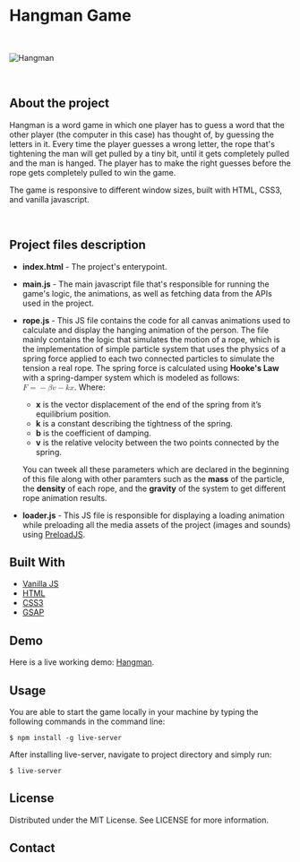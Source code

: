 # Hangman Game

</br>

![Hangman](https://i.ibb.co/ThFP6LJ/Hangman.png)

</br>

## About the project

Hangman is a word game in which one player has to guess a word that the other player (the computer in this case) has thought of, by guessing the letters in it. Every time the player guesses a wrong letter, the rope that's tightening the man will get pulled by a tiny bit, until it gets completely pulled and the man is hanged. The player has to make the right guesses before the rope gets completely pulled to win the game.

The game is responsive to different window sizes, built with HTML, CSS3, and vanilla javascript.

</br>

## Project files description

- **index.html** - The project's enterypoint.
- **main.js** - The main javascript file that's responsible for running the game's logic, the animations, as well as fetching data from the APIs used in the project.
- **rope.js** - This JS file contains the code for all canvas animations used to calculate and display the hanging animation of the person. The file mainly contains the logic that simulates the motion of a rope, which is the implementation of simple particle system that uses the physics of a spring force applied to each two connected particles to simulate the tension a real rope. The spring force  is calculated using **Hooke's Law** with a spring-damper system which is modeled as follows:  **<math xmlns="http://www.w3.org/1998/Math MathML">
  <mi>F</mi>
  <mo>=</mo>
  <mo>&#x2212;</mo>
  <mi>&#x3B2;</mi>
  <mi>v</mi>
  <mo>&#x2212;</mo>
  <mi>k</mi>
  <mi>x</mi>
</math>**. Where:
    * **x** is the vector displacement of the end of the spring from it’s equilibrium position.
    * **k** is  a constant describing the tightness of the spring.
    * **b** is the coefficient of damping.
    * **v** is the relative velocity between the two points connected by the spring.

    You can tweek all these parameters which are declared in the beginning of this file along with other paramters such as the **mass** of the particle, the **density** of each rope, and the **gravity** of the system to get different rope animation results.
- **loader.js** - This JS file is responsible for displaying a loading animation while preloading all the media assets of the project (images and sounds) using [PreloadJS](https://createjs.com/preloadjs).

## Built With

- [Vanilla JS](https://developer.mozilla.org/en-US/docs/Web/JavaScript)
- [HTML](https://developer.mozilla.org/en-US/docs/Web/HTML)
- [CSS3](https://developer.mozilla.org/en-US/docs/Web/CSS)
- [GSAP](https://greensock.com/gsap/)

## Demo
Here is a live working demo: [Hangman](http://www.hangman-js.epizy.com  "Hangman Game").

## Usage
You are able to start the game locally in your machine by typing the following commands in the command line:

    $ npm install -g live-server

After installing live-server, navigate to project directory and simply run:

    $ live-server

## License

Distributed under the MIT License. See LICENSE for more information.

## Contact

